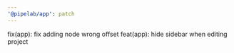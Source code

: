 ```yaml
---
'@pipelab/app': patch
---
```


fix(app): fix adding node wrong offset
feat(app): hide sidebar when editing project
